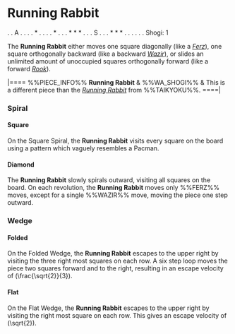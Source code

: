 # Running Rabbit

<div class = "movement">
. . A . .
. . * . .
. . * . .
. * * * .
. . S . .
. * * * .
. . . . .
Shogi: 1
</div>

The **Running Rabbit** either moves one square diagonally (like a
[*Ferz*](ferz.html)), one square orthogonally backward
(like a backward [*Wazir*](wazir.html)), or slides an unlimited amount
of unoccupied squares orthogonally forward (like a forward
[*Rook*](rook.html)).

|====
%%PIECE_INFO%%
  **Running Rabbit**
& %%WA_SHOGI%%
& This is a different piece than the
  [*Running Rabbit*](running_rabbit_taik.html) from %%TAIKYOKU%%.
====|

### Spiral

#### Square

On the Square Spiral, the **Running Rabbit** visits every square on the board
using a pattern which vaguely resembles a Pacman.

#### Diamond

The **Running Rabbit** slowly spirals outward, visiting all squares
on the board.  On each revolution, the **Running Rabbit** moves
only %%FERZ%% moves, except for a single %%WAZIR%% move, moving the
piece one step outward.

### Wedge

#### Folded

On the Folded Wedge, the **Running Rabbit** escapes to the upper right
by visiting the three right most squares on each row. A six step
loop moves the piece two squares forward and to the right, resulting
in an escape velocity of \(\frac{\sqrt{2}}{3}\).

#### Flat

On the Flat Wedge, the **Running Rabbit** escapes to the upper right by
visiting the right most square on each row. This gives an escape
velocity of \(\sqrt{2}\).
